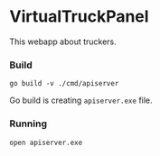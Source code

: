# VirtualTruckPanel

This webapp about truckers.

### Build

```
go build -v ./cmd/apiserver
```
Go build is creating `apiserver.exe` file.

### Running

```
open apiserver.exe
```
